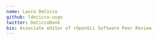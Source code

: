 ```yaml
---
name: Laura DeCicco
github: ldecicco-usgs
twitter: DeCiccoDonk
bio: Associate editor of rOpenSci Software Peer Review
---
```

